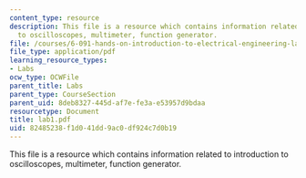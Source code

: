 ```yaml
---
content_type: resource
description: This file is a resource which contains information related to introduction
  to oscilloscopes, multimeter, function generator.
file: /courses/6-091-hands-on-introduction-to-electrical-engineering-lab-skills-january-iap-2008/82485238f1d041dd9ac0df924c7d0b19_lab1.pdf
file_type: application/pdf
learning_resource_types:
- Labs
ocw_type: OCWFile
parent_title: Labs
parent_type: CourseSection
parent_uid: 8deb8327-445d-af7e-fe3a-e53957d9bdaa
resourcetype: Document
title: lab1.pdf
uid: 82485238-f1d0-41dd-9ac0-df924c7d0b19
---
```

This file is a resource which contains information related to introduction to oscilloscopes, multimeter, function generator.

